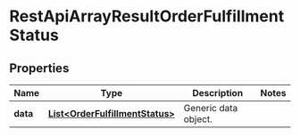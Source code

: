 
# RestApiArrayResultOrderFulfillmentStatus

## Properties
Name | Type | Description | Notes
------------ | ------------- | ------------- | -------------
**data** | [**List&lt;OrderFulfillmentStatus&gt;**](OrderFulfillmentStatus.md) | Generic data object. | 



